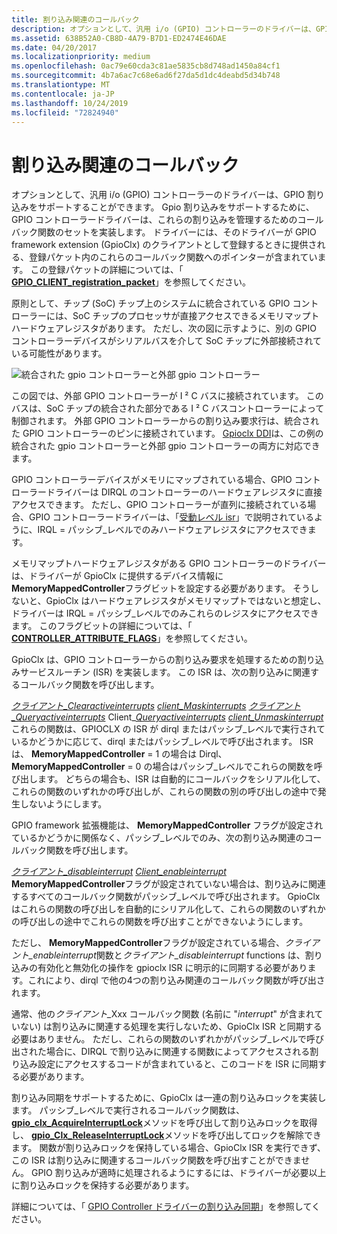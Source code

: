 ```yaml
---
title: 割り込み関連のコールバック
description: オプションとして、汎用 i/o (GPIO) コントローラーのドライバーは、GPIO 割り込みをサポートすることができます。
ms.assetid: 638B52A0-CB8D-4A79-B7D1-ED2474E46DAE
ms.date: 04/20/2017
ms.localizationpriority: medium
ms.openlocfilehash: 0ac79e60cda3c81ae5835cb8d748ad1450a84cf1
ms.sourcegitcommit: 4b7a6ac7c68e6ad6f27da5d1dc4deabd5d34b748
ms.translationtype: MT
ms.contentlocale: ja-JP
ms.lasthandoff: 10/24/2019
ms.locfileid: "72824940"
---
```

# <a name="interrupt-related-callbacks"></a>割り込み関連のコールバック


オプションとして、汎用 i/o (GPIO) コントローラーのドライバーは、GPIO 割り込みをサポートすることができます。 Gpio 割り込みをサポートするために、GPIO コントローラードライバーは、これらの割り込みを管理するためのコールバック関数のセットを実装します。 ドライバーには、そのドライバーが GPIO framework extension (GpioClx) のクライアントとして登録するときに提供される、登録パケット内のこれらのコールバック関数へのポインターが含まれています。 この登録パケットの詳細については、「 [**GPIO\_CLIENT\_registration\_packet**](https://docs.microsoft.com/windows-hardware/drivers/ddi/gpioclx/ns-gpioclx-_gpio_client_registration_packet)」を参照してください。

原則として、チップ (SoC) チップ上のシステムに統合されている GPIO コントローラーには、SoC チップのプロセッサが直接アクセスできるメモリマップトハードウェアレジスタがあります。 ただし、次の図に示すように、別の GPIO コントローラーデバイスがシリアルバスを介して SoC チップに外部接続されている可能性があります。

![統合された gpio コントローラーと外部 gpio コントローラー](images/gpioconnects.png)

この図では、外部 GPIO コントローラーが I ² C バスに接続されています。 このバスは、SoC チップの統合された部分である I ² C バスコントローラーによって制御されます。 外部 GPIO コントローラーからの割り込み要求行は、統合された GPIO コントローラーのピンに接続されています。 [Gpioclx DDI](https://docs.microsoft.com/windows-hardware/drivers/gpio/gpioclx-ddi)は、この例の統合された gpio コントローラーと外部 gpio コントローラーの両方に対応できます。

GPIO コントローラーデバイスがメモリにマップされている場合、GPIO コントローラードライバーは DIRQL のコントローラーのハードウェアレジスタに直接アクセスできます。 ただし、GPIO コントローラーが直列に接続されている場合、GPIO コントローラードライバーは、「[受動レベル isr](https://docs.microsoft.com/windows-hardware/drivers/gpio/passive-level-isrs)」で説明されているように、IRQL = パッシブ\_レベルでのみハードウェアレジスタにアクセスできます。

メモリマップトハードウェアレジスタがある GPIO コントローラーのドライバーは、ドライバーが GpioClx に提供するデバイス情報に**MemoryMappedController**フラグビットを設定する必要があります。 そうしないと、GpioClx はハードウェアレジスタがメモリマップトではないと想定し、ドライバーは IRQL = パッシブ\_レベルでのみこれらのレジスタにアクセスできます。 このフラグビットの詳細については、「 [**CONTROLLER\_ATTRIBUTE\_FLAGS**](https://docs.microsoft.com/windows-hardware/drivers/ddi/gpioclx/ns-gpioclx-_controller_attribute_flags)」を参照してください。

GpioClx は、GPIO コントローラーからの割り込み要求を処理するための割り込みサービスルーチン (ISR) を実装します。 この ISR は、次の割り込みに関連するコールバック関数を呼び出します。

[*クライアント\_Clearactiveinterrupts*](https://docs.microsoft.com/windows-hardware/drivers/ddi/gpioclx/nc-gpioclx-gpio_client_clear_active_interrupts)
[*client\_Maskinterrupts*](https://docs.microsoft.com/windows-hardware/drivers/ddi/gpioclx/nc-gpioclx-gpio_client_mask_interrupts)
[*クライアント\_Queryactiveinterrupts*](https://docs.microsoft.com/windows-hardware/drivers/ddi/gpioclx/nc-gpioclx-gpio_client_query_active_interrupts)
Client\_[*Queryactiveinterrupts*](https://docs.microsoft.com/windows-hardware/drivers/ddi/gpioclx/nc-gpioclx-gpio_client_query_enabled_interrupts)
[*client\_Unmaskinterrupt*](https://docs.microsoft.com/windows-hardware/drivers/ddi/gpioclx/nc-gpioclx-gpio_client_unmask_interrupt)これらの関数は、GPIOCLX の ISR が dirql またはパッシブ\_レベルで実行されているかどうかに応じて、dirql またはパッシブ\_レベルで呼び出されます。 ISR は、 **MemoryMappedController** = 1 の場合は Dirql、 **MemoryMappedController** = 0 の場合はパッシブ\_レベルでこれらの関数を呼び出します。 どちらの場合も、ISR は自動的にコールバックをシリアル化して、これらの関数のいずれかの呼び出しが、これらの関数の別の呼び出しの途中で発生しないようにします。

GPIO framework 拡張機能は、 **MemoryMappedController** フラグが設定されているかどうかに関係なく、パッシブ\_レベルでのみ、次の割り込み関連のコールバック関数を呼び出します。

[*クライアント\_disableinterrupt*](https://docs.microsoft.com/windows-hardware/drivers/ddi/gpioclx/nc-gpioclx-gpio_client_disable_interrupt)
[*Client\_enableinterrupt*](https://docs.microsoft.com/windows-hardware/drivers/ddi/gpioclx/nc-gpioclx-gpio_client_enable_interrupt) **MemoryMappedController**フラグが設定されていない場合は、割り込みに関連するすべてのコールバック関数がパッシブ\_レベルで呼び出されます。 GpioClx はこれらの関数の呼び出しを自動的にシリアル化して、これらの関数のいずれかの呼び出しの途中でこれらの関数を呼び出すことができないようにします。

ただし、 **MemoryMappedController**フラグが設定されている場合、*クライアント\_enableinterrupt*関数と*クライアント\_disableinterrupt* functions は、割り込みの有効化と無効化の操作を gpioclx ISR に明示的に同期する必要があります。これにより、dirql で他の4つの割り込み関連のコールバック関数が呼び出されます。

通常、他の<em>クライアント\_</em>Xxx コールバック関数 (名前に "*interrupt*" が含まれていない) は割り込みに関連する処理を実行しないため、GpioClx ISR と同期する必要はありません。 ただし、これらの関数のいずれかがパッシブ\_レベルで呼び出された場合に、DIRQL で割り込みに関連する関数によってアクセスされる割り込み設定にアクセスするコードが含まれていると、このコードを ISR に同期する必要があります。

割り込み同期をサポートするために、GpioClx は一連の割り込みロックを実装します。 パッシブ\_レベルで実行されるコールバック関数は、 [**gpio\_clx\_AcquireInterruptLock**](https://docs.microsoft.com/windows-hardware/drivers/ddi/gpioclx/nf-gpioclx-gpio_clx_acquireinterruptlock)メソッドを呼び出して割り込みロックを取得し、 [**gpio\_Clx\_ReleaseInterruptLock**](https://docs.microsoft.com/windows-hardware/drivers/ddi/gpioclx/nf-gpioclx-gpio_clx_releaseinterruptlock)メソッドを呼び出してロックを解除できます。 関数が割り込みロックを保持している場合、GpioClx ISR を実行できず、この ISR は割り込みに関連するコールバック関数を呼び出すことができません。 GPIO 割り込みが適時に処理されるようにするには、ドライバーが必要以上に割り込みロックを保持する必要があります。

詳細については、「 [GPIO Controller ドライバーの割り込み同期](https://docs.microsoft.com/windows-hardware/drivers/gpio/interrupt-synchronization-for-gpio-controller-drivers)」を参照してください。

 

 




